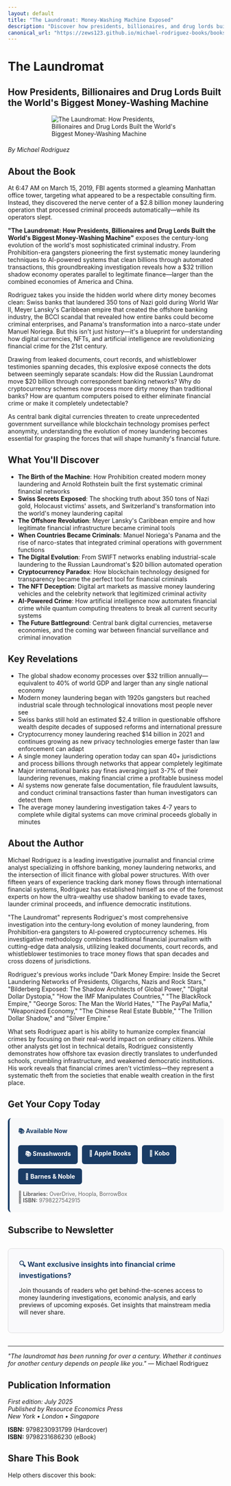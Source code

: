 ```yaml
---
layout: default
title: "The Laundromat: Money-Washing Machine Exposed"
description: "Discover how presidents, billionaires, and drug lords built the world's biggest money-washing machine. Rodriguez reveals the $32 trillion shadow economy."
canonical_url: "https://zews123.github.io/michael-rodriguez-books/books/The_Laundromat"
---
```


# The Laundromat
## How Presidents, Billionaires and Drug Lords Built the World's Biggest Money-Washing Machine

<img src="{{ site.baseurl }}/assets/images/THE_LAUNDROMAT.webp" alt="The Laundromat: How Presidents, Billionaires and Drug Lords Built the World's Biggest Money-Washing Machine" style="max-width: 300px; margin: 0 auto 20px; display: block;">

*By Michael Rodriguez*

## About the Book

At 6:47 AM on March 15, 2019, FBI agents stormed a gleaming Manhattan office tower, targeting what appeared to be a respectable consulting firm. Instead, they discovered the nerve center of a $2.8 billion money laundering operation that processed criminal proceeds automatically—while its operators slept.

**"The Laundromat: How Presidents, Billionaires and Drug Lords Built the World's Biggest Money-Washing Machine"** exposes the century-long evolution of the world's most sophisticated criminal industry. From Prohibition-era gangsters pioneering the first systematic money laundering techniques to AI-powered systems that clean billions through automated transactions, this groundbreaking investigation reveals how a $32 trillion shadow economy operates parallel to legitimate finance—larger than the combined economies of America and China.

Rodriguez takes you inside the hidden world where dirty money becomes clean: Swiss banks that laundered 350 tons of Nazi gold during World War II, Meyer Lansky's Caribbean empire that created the offshore banking industry, the BCCI scandal that revealed how entire banks could become criminal enterprises, and Panama's transformation into a narco-state under Manuel Noriega. But this isn't just history—it's a blueprint for understanding how digital currencies, NFTs, and artificial intelligence are revolutionizing financial crime for the 21st century.

Drawing from leaked documents, court records, and whistleblower testimonies spanning decades, this explosive exposé connects the dots between seemingly separate scandals: How did the Russian Laundromat move $20 billion through correspondent banking networks? Why do cryptocurrency schemes now process more dirty money than traditional banks? How are quantum computers poised to either eliminate financial crime or make it completely undetectable?

As central bank digital currencies threaten to create unprecedented government surveillance while blockchain technology promises perfect anonymity, understanding the evolution of money laundering becomes essential for grasping the forces that will shape humanity's financial future.

## What You'll Discover

- **The Birth of the Machine**: How Prohibition created modern money laundering and Arnold Rothstein built the first systematic criminal financial networks
- **Swiss Secrets Exposed**: The shocking truth about 350 tons of Nazi gold, Holocaust victims' assets, and Switzerland's transformation into the world's money laundering capital
- **The Offshore Revolution**: Meyer Lansky's Caribbean empire and how legitimate financial infrastructure became criminal tools
- **When Countries Became Criminals**: Manuel Noriega's Panama and the rise of narco-states that integrated criminal operations with government functions  
- **The Digital Evolution**: From SWIFT networks enabling industrial-scale laundering to the Russian Laundromat's $20 billion automated operation
- **Cryptocurrency Paradox**: How blockchain technology designed for transparency became the perfect tool for financial criminals
- **The NFT Deception**: Digital art markets as massive money laundering vehicles and the celebrity network that legitimized criminal activity
- **AI-Powered Crime**: How artificial intelligence now automates financial crime while quantum computing threatens to break all current security systems
- **The Future Battleground**: Central bank digital currencies, metaverse economies, and the coming war between financial surveillance and criminal innovation

## Key Revelations

- The global shadow economy processes over $32 trillion annually—equivalent to 40% of world GDP and larger than any single national economy
- Modern money laundering began with 1920s gangsters but reached industrial scale through technological innovations most people never see
- Swiss banks still hold an estimated $2.4 trillion in questionable offshore wealth despite decades of supposed reforms and international pressure
- Cryptocurrency money laundering reached $14 billion in 2021 and continues growing as new privacy technologies emerge faster than law enforcement can adapt
- A single money laundering operation today can span 40+ jurisdictions and process billions through networks that appear completely legitimate
- Major international banks pay fines averaging just 3-7% of their laundering revenues, making financial crime a profitable business model
- AI systems now generate false documentation, file fraudulent lawsuits, and conduct criminal transactions faster than human investigators can detect them
- The average money laundering investigation takes 4-7 years to complete while digital systems can move criminal proceeds globally in minutes

## About the Author

Michael Rodriguez is a leading investigative journalist and financial crime analyst specializing in offshore banking, money laundering networks, and the intersection of illicit finance with global power structures. With over fifteen years of experience tracking dark money flows through international financial systems, Rodriguez has established himself as one of the foremost experts on how the ultra-wealthy use shadow banking to evade taxes, launder criminal proceeds, and influence democratic institutions.

"The Laundromat" represents Rodriguez's most comprehensive investigation into the century-long evolution of money laundering, from Prohibition-era gangsters to AI-powered cryptocurrency schemes. His investigative methodology combines traditional financial journalism with cutting-edge data analysis, utilizing leaked documents, court records, and whistleblower testimonies to trace money flows that span decades and cross dozens of jurisdictions.

Rodriguez's previous works include "Dark Money Empire: Inside the Secret Laundering Networks of Presidents, Oligarchs, Nazis and Rock Stars," "Bilderberg Exposed: The Shadow Architects of Global Power," "Digital Dollar Dystopia," "How the IMF Manipulates Countries," "The BlackRock Empire," "George Soros: The Man the World Hates," "The PayPal Mafia," "Weaponized Economy," "The Chinese Real Estate Bubble," "The Trillion Dollar Shadow," and "Silver Empire."

What sets Rodriguez apart is his ability to humanize complex financial crimes by focusing on their real-world impact on ordinary citizens. While other analysts get lost in technical details, Rodriguez consistently demonstrates how offshore tax evasion directly translates to underfunded schools, crumbling infrastructure, and weakened democratic institutions. His work reveals that financial crimes aren't victimless—they represent a systematic theft from the societies that enable wealth creation in the first place.

## Get Your Copy Today

<div style="background-color: #f8f9fa; padding: 20px; border-radius: 8px; margin: 20px 0; border-left: 4px solid #1a3c65;">
  <h4 style="margin-top: 0; color: #1a3c65;">📚 Available Now</h4>
  
  <div class="book-buttons" style="display: flex; flex-wrap: wrap; gap: 10px; margin-bottom: 15px;">
    <a href="https://www.smashwords.com/books/view/1814863" target="_blank" rel="noopener noreferrer" class="book-btn book-btn-smash">📚 Smashwords</a>
    <a href="https://books.apple.com/us/book/the-laundromat-how-presidents-billionaires-and-drug/id6748916738" target="_blank" rel="noopener noreferrer" class="book-btn book-btn-apple">🍎 Apple Books</a>
    <a href="https://www.kobo.com/ww/en/ebook/the-laundromat-how-presidents-billionaires-and-drug-lords-built-the-world-s-biggest-money-washing-machine" target="_blank" rel="noopener noreferrer" class="book-btn book-btn-kobo">📖 Kobo</a>
    <a href="https://www.barnesandnoble.com/w/the-laundromat-michael-rodriguez/1147866746" target="_blank" rel="noopener noreferrer" class="book-btn book-btn-bn">🏪 Barnes & Noble</a>
  </div>
  
  <p style="margin: 0; font-size: 0.9em; color: #666;">
    <strong>📖 Libraries:</strong> OverDrive, Hoopla, BorrowBox<br>
    <strong>📖 ISBN:</strong> 9798227542915
  </p>
</div>

<style>
.book-btn {
  background-color: #1a3c65;
  color: white;
  padding: 10px 16px;
  border-radius: 6px;
  text-decoration: none;
  font-weight: bold;
  display: inline-block;
  transition: all 0.3s ease;
  border: none;
  cursor: pointer;
}

.book-btn:hover {
  background-color: #0f2a4a;
  transform: translateY(-2px);
  box-shadow: 0 4px 8px rgba(0,0,0,0.2);
  color: white;
  text-decoration: none;
}

.book-btn-apple:hover { background-color: #007AFF; }
.book-btn-kobo:hover { background-color: #68BC71; }
.book-btn-smash:hover { background-color: #1e6091; }
.book-btn-bn:hover { background-color: #00704a; }
</style>

## Subscribe to Newsletter

<div style="background-color: #f9f9fb; padding: 25px; border-radius: 8px; margin: 30px 0; border: 1px solid #ddd;">
  <h3 style="margin-top: 0; color: #1a3c65;">🔍 Want exclusive insights into financial crime investigations?</h3>
  <p>Join thousands of readers who get behind-the-scenes access to money laundering investigations, economic analysis, and early previews of upcoming exposés. Get insights that mainstream media will never share.</p>
  <script async data-uid="b2a1614bc4" src="https://michael-rodriguez.kit.com/b2a1614bc4/index.js"></script>
</div>

---

*"The laundromat has been running for over a century. Whether it continues for another century depends on people like you."* — Michael Rodriguez

## Publication Information

*First edition: July 2025*  
*Published by Resource Economics Press*  
*New York • London • Singapore*

**ISBN:** 9798230931799 (Hardcover)  
**ISBN:** 9798231686230 (eBook)

## Share This Book

Help others discover this book:

<div class="social-share" style="margin: 30px 0;">
  <a href="https://twitter.com/intent/tweet?text=Check out 'The Laundromat: How Presidents, Billionaires and Drug Lords Built the World's Biggest Money-Washing Machine' by Michael Rodriguez&url={{ site.url }}{{ site.baseurl }}{{ page.url }}&via=MRodriguezBooks" target="_blank" rel="noopener noreferrer" style="display: inline-block; margin-right: 15px; font-size: 24px; color: #1DA1F2;">
    <i class="fab fa-twitter-square"></i>
  </a>
  <a href="https://www.facebook.com/sharer/sharer.php?u={{ site.url }}{{ site.baseurl }}{{ page.url }}" target="_blank" rel="noopener noreferrer" style="display: inline-block; margin-right: 15px; font-size: 24px; color: #3b5998;">
    <i class="fab fa-facebook-square"></i>
  </a>
  <a href="https://www.linkedin.com/shareArticle?mini=true&url={{ site.url }}{{ site.baseurl }}{{ page.url }}&title=The Laundromat by Michael Rodriguez" target="_blank" rel="noopener noreferrer" style="display: inline-block; margin-right: 15px; font-size: 24px; color: #0077b5;">
    <i class="fab fa-linkedin"></i>
  </a>
  <a href="mailto:?subject=Check out this book: The Laundromat&body=I thought you might be interested in this book by Michael Rodriguez: {{ site.url }}{{ site.baseurl }}{{ page.url }}" style="display: inline-block; font-size: 24px; color: #333333;">
    <i class="fas fa-envelope-square"></i>
  </a>
</div>
